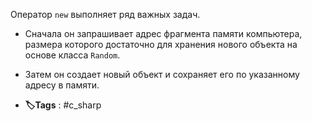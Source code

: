 Оператор `new` выполняет ряд важных задач.

- Сначала он запрашивает адрес фрагмента памяти компьютера, размера которого достаточно для хранения нового объекта на основе класса `Random`.
- Затем он создает новый объект и сохраняет его по указанному адресу в памяти.

- **🏷️Tags** : #c_sharp